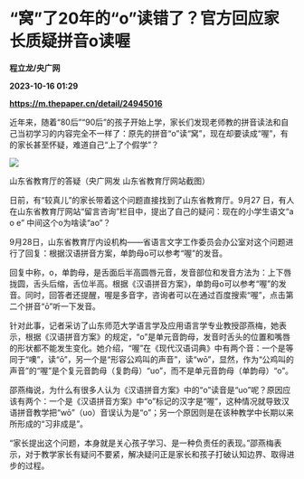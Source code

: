 # “窝”了20年的“o”读错了？官方回应家长质疑拼音o读喔
**程立龙/央广网**

**2023-10-16 01:29**

**https://m.thepaper.cn/detail/24945016**

近年来，随着“80后”“90后”的孩子开始上学，家长们发现老师教的拼音读法和自己当初学习的内容完全不一样了：原先的拼音“o”读“窝”，现在却要读成“喔”，有的家长甚至怀疑，难道自己“上了个假学”？

![](https://imagecloud.thepaper.cn/thepaper/image/274/280/191.png)

山东省教育厅的答疑（央广网发 山东省教育厅网站截图）

日前，有“较真儿”的家长带着这个问题直接找到了山东省教育厅。9月27 日，有人在山东省教育厅网站“留言咨询”栏目中，提出了自己的疑问：现在的小学生语文“a o e” 中间这个o为啥读“ao”？

9月28日，山东省教育厅内设机构——省语言文字工作委员会办公室对这个问题进行了回复：根据汉语拼音方案，单韵母o可以参考“喔”的发音。

回复中称，o，单韵母，是舌面后半高圆唇元音，发音部位和发音方法为：上下唇拢圆，舌头后缩，舌位半高。根据《汉语拼音方案》，单韵母o可以参考“喔”的发音。同时，回答者还提醒，喔是多音字，咨询者可以在通过百度搜索“喔”，点击第二个拼音“ō”听一下发音。

针对此事，记者采访了山东师范大学语言学及应用语言学专业教授邵燕梅，她表示，根据《汉语拼音方案》的规定，“o”是单元音韵母，发音时舌头的位置和嘴唇的形状都不能发生变化。她介绍，“喔”在《现代汉语词典》中有两个音：一个是等同于“噢”，读“ō”，另一个是“形容公鸡叫的声音”，读“wō”，显然，作为“公鸡叫的声音”的“喔”是个复元音韵母（复韵母）“uo”，而不是单元音韵母（单韵母）“o”。

邵燕梅说，为什么有很多人认为《汉语拼音方案》中的“o”读音是“uo”呢？原因应该有两个：一个是《汉语拼音方案》中“o”标记的汉字是“喔”，这种情况就导致汉语拼音教学把“wō”（uo）音误认为是“o”；另一个原因则是在该种教学中长期以来所形成的“习非成是”。

“家长提出这个问题，本身就是关心孩子学习、是一种负责任的表现。”邵燕梅表示，对于教学家长有疑问不要紧，解决疑问正是家长和孩子打破认知边界、取得进步的过程。